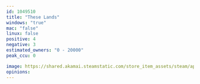 ```yaml
---
id: 1049510
title: "These Lands"
windows: "true"
mac: "false"
linux: false
positive: 4
negative: 3
estimated_owners: "0 - 20000"
peak_ccu: 0

image: https://shared.akamai.steamstatic.com/store_item_assets/steam/apps/1049510/header.jpg?t=1560956909
opinions:
---
```

